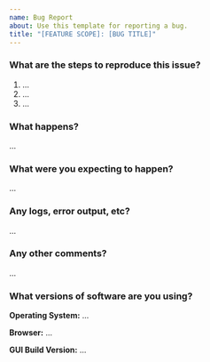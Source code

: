 ```yaml
---
name: Bug Report
about: Use this template for reporting a bug.
title: "[FEATURE SCOPE]: [BUG TITLE]"
---
```


### What are the steps to reproduce this issue?

1. ...
2. ...
3. ...

### What happens?

...

### What were you expecting to happen?

...

### Any logs, error output, etc?

...

### Any other comments?

...

### What versions of software are you using?

**Operating System:** ...

**Browser:** ...

**GUI Build Version:** ...
